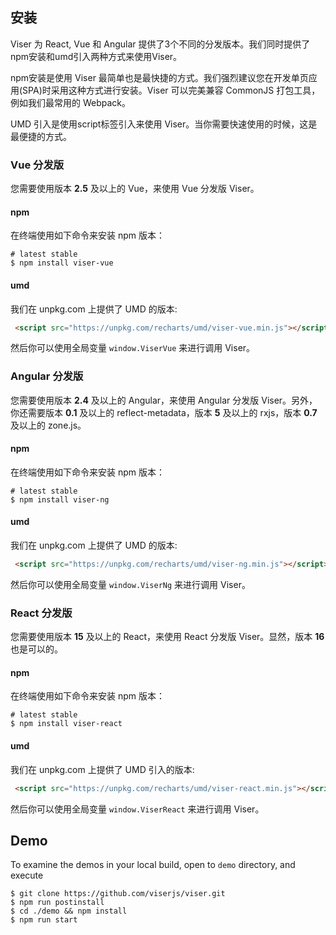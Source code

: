 ## 安装

Viser 为 React, Vue 和 Angular 提供了3个不同的分发版本。我们同时提供了npm安装和umd引入两种方式来使用Viser。

npm安装是使用 Viser 最简单也是最快捷的方式。我们强烈建议您在开发单页应用(SPA)时采用这种方式进行安装。Viser 可以完美兼容 CommonJS 打包工具，例如我们最常用的 Webpack。

UMD 引入是使用script标签引入来使用 Viser。当你需要快速使用的时候，这是最便捷的方式。

### Vue 分发版

您需要使用版本 **2.5** 及以上的 Vue，来使用 Vue 分发版 Viser。

#### npm

在终端使用如下命令来安装 npm 版本：

```shell
# latest stable
$ npm install viser-vue
```

#### umd

我们在 unpkg.com 上提供了 UMD 的版本:

```html
 <script src="https://unpkg.com/recharts/umd/viser-vue.min.js"></script>
```

然后你可以使用全局变量 ```window.ViserVue``` 来进行调用 Viser。

### Angular 分发版

您需要使用版本 **2.4** 及以上的 Angular，来使用 Angular 分发版 Viser。另外，你还需要版本 **0.1** 及以上的 reflect-metadata，版本 **5** 及以上的 rxjs，版本 **0.7** 及以上的 zone.js。

#### npm

在终端使用如下命令来安装 npm 版本：

```shell
# latest stable
$ npm install viser-ng
```

#### umd

我们在 unpkg.com 上提供了 UMD 的版本:

```html
 <script src="https://unpkg.com/recharts/umd/viser-ng.min.js"></script>
```

然后你可以使用全局变量 ```window.ViserNg``` 来进行调用 Viser。

### React 分发版

您需要使用版本 **15** 及以上的 React，来使用 React 分发版 Viser。显然，版本 **16** 也是可以的。

#### npm

在终端使用如下命令来安装 npm 版本：

```shell
# latest stable
$ npm install viser-react
```

#### umd

我们在 unpkg.com 上提供了 UMD 引入的版本:

```html
 <script src="https://unpkg.com/recharts/umd/viser-react.min.js"></script>
```

然后你可以使用全局变量 ```window.ViserReact``` 来进行调用 Viser。

## Demo

To examine the demos in your local build, open to `demo` directory, and execute

```shell
$ git clone https://github.com/viserjs/viser.git
$ npm run postinstall
$ cd ./demo && npm install
$ npm run start
```
